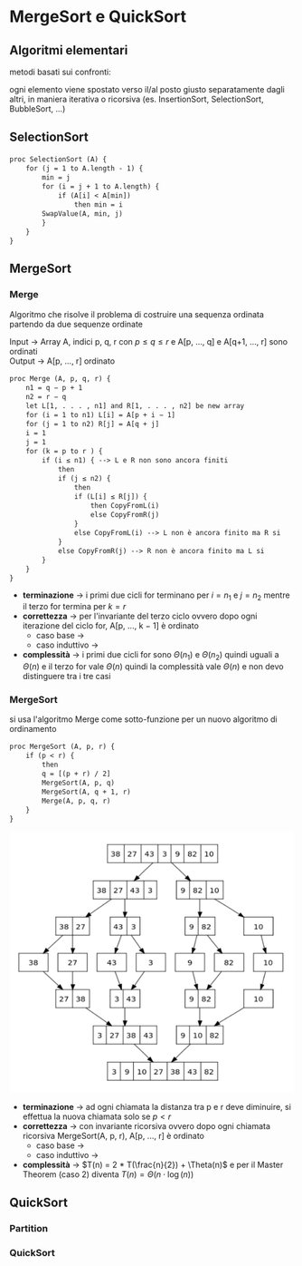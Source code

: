 # MergeSort e QuickSort

## Algoritmi elementari
metodi basati sui confronti:

ogni elemento viene spostato verso il/al posto giusto separatamente dagli altri, in maniera iterativa o ricorsiva (es. InsertionSort, SelectionSort, BubbleSort, ...)

## SelectionSort
```pseudocode
proc SelectionSort (A) {
    for (j = 1 to A.length - 1) {
        min = j
        for (i = j + 1 to A.length) {
            if (A[i] < A[min])
                then min = i
        SwapValue(A, min, j)
        }
    }
}
```

## MergeSort
### Merge
Algoritmo che risolve il problema di costruire una sequenza ordinata partendo da due sequenze ordinate

Input -> Array A, indici p, q, r con $p\leq q \leq r$ e A[p, ..., q] e A[q+1, ..., r] sono ordinati  
Output -> A[p, ..., r] ordinato

```pseudocode
proc Merge (A, p, q, r) {
    n1 = q − p + 1
    n2 = r − q
    let L[1, . . . , n1] and R[1, . . . , n2] be new array
    for (i = 1 to n1) L[i] = A[p + i − 1]
    for (j = 1 to n2) R[j] = A[q + j]
    i = 1
    j = 1
    for (k = p to r ) {
        if (i ≤ n1) { --> L e R non sono ancora finiti
            then
            if (j ≤ n2) { 
                then
                if (L[i] ≤ R[j]) {
                    then CopyFromL(i)
                    else CopyFromR(j)
                }
                else CopyFromL(i) --> L non è ancora finito ma R si
            }
            else CopyFromR(j) --> R non è ancora finito ma L si
        }
    }
}
```

- **terminazione** -> i primi due cicli for terminano per $i = n_1$ e $j = n_2$ mentre il terzo for termina per $k = r$
- **correttezza** -> per l'invariante del terzo ciclo ovvero dopo ogni iterazione del ciclo for, A[p, ..., k − 1] è ordinato
    - caso base ->
    - caso induttivo ->
- **complessità** -> i primi due cicli for sono $\Theta(n_1)$ e $\Theta(n_2)$ quindi uguali a $\Theta(n)$ e il terzo for vale $\Theta(n)$ quindi la complessità vale $\Theta(n)$ e non devo distinguere tra i tre casi

### MergeSort
si usa l'algoritmo Merge come sotto-funzione per un nuovo algoritmo di ordinamento

```pseudocode
proc MergeSort (A, p, r) {
    if (p < r) {
        then
        q = [(p + r) / 2]
        MergeSort(A, p, q)
        MergeSort(A, q + 1, r)
        Merge(A, p, q, r)
    }
}
```

![alt text](images/03_00.png)

- **terminazione** -> ad ogni chiamata la distanza tra p e r deve diminuire, si effettua la nuova chiamata solo se $p \lt r$
- **correttezza** -> con invariante ricorsiva ovvero dopo ogni chiamata ricorsiva MergeSort(A, p, r), A[p, ..., r] è ordinato
    - caso base -> 
    - caso induttivo -> 
- **complessità** -> $T(n) = 2 * T(\frac{n}{2}) + \Theta(n)$ e per il Master Theorem (caso 2) diventa $T(n) = \Theta(n \cdot \log(n))$

## QuickSort
### Partition


### QuickSort
